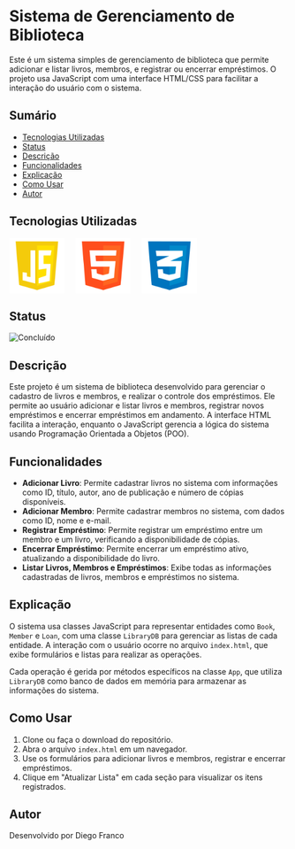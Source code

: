 # Sistema de Gerenciamento de Biblioteca

Este é um sistema simples de gerenciamento de biblioteca que permite adicionar e listar livros, membros, e registrar ou encerrar empréstimos. O projeto usa JavaScript com uma interface HTML/CSS para facilitar a interação do usuário com o sistema.

<!-- ## Interface

<div align="center">
  <img src="img/logo.jpg" alt="Imagem do Projeto" width="900">
</div> -->

## Sumário

- [Tecnologias Utilizadas](#tecnologias-utilizadas)
- [Status](#status)
- [Descrição](#descrição)
- [Funcionalidades](#funcionalidades)
- [Explicação](#explicação)
- [Como Usar](#como-usar)
- [Autor](#autor)

## Tecnologias Utilizadas

<div style="display: flex; flex-direction: row;">
  <div style="margin-right: 20px; display: flex; justify-content: flex-start;">
    <img src="img/js.png" alt="Logo JavaScript" width="100"/>
  </div>
  <div style="margin-right: 20px; display: flex; justify-content: flex-start;">
    <img src="img/html.png" alt="Logo HTML" width="100"/>
  </div>
  <div style="margin-right: 20px; display: flex; justify-content: flex-start;">
    <img src="img/css.png" alt="Logo CSS" width="100"/>
  </div>
</div>

## Status

![Concluído](http://img.shields.io/static/v1?label=STATUS&message=CONCLUIDO&color=GREEN&style=for-the-badge)

## Descrição

Este projeto é um sistema de biblioteca desenvolvido para gerenciar o cadastro de livros e membros, e realizar o controle dos empréstimos. Ele permite ao usuário adicionar e listar livros e membros, registrar novos empréstimos e encerrar empréstimos em andamento. A interface HTML facilita a interação, enquanto o JavaScript gerencia a lógica do sistema usando Programação Orientada a Objetos (POO).

## Funcionalidades

- **Adicionar Livro**: Permite cadastrar livros no sistema com informações como ID, título, autor, ano de publicação e número de cópias disponíveis.
- **Adicionar Membro**: Permite cadastrar membros no sistema, com dados como ID, nome e e-mail.
- **Registrar Empréstimo**: Permite registrar um empréstimo entre um membro e um livro, verificando a disponibilidade de cópias.
- **Encerrar Empréstimo**: Permite encerrar um empréstimo ativo, atualizando a disponibilidade do livro.
- **Listar Livros, Membros e Empréstimos**: Exibe todas as informações cadastradas de livros, membros e empréstimos no sistema.

## Explicação

O sistema usa classes JavaScript para representar entidades como `Book`, `Member` e `Loan`, com uma classe `LibraryDB` para gerenciar as listas de cada entidade. A interação com o usuário ocorre no arquivo `index.html`, que exibe formulários e listas para realizar as operações.

Cada operação é gerida por métodos específicos na classe `App`, que utiliza `LibraryDB` como banco de dados em memória para armazenar as informações do sistema.

## Como Usar

1. Clone ou faça o download do repositório.
2. Abra o arquivo `index.html` em um navegador.
3. Use os formulários para adicionar livros e membros, registrar e encerrar empréstimos.
4. Clique em "Atualizar Lista" em cada seção para visualizar os itens registrados.

## Autor

Desenvolvido por Diego Franco
